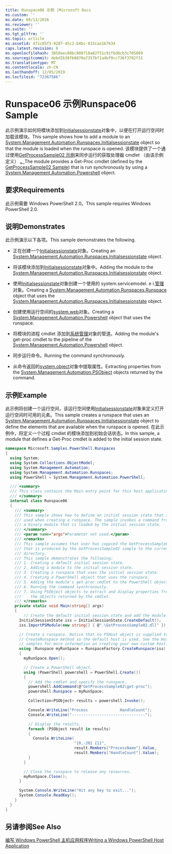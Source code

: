 ```yaml
---
title: Runspace06 示例 |Microsoft Docs
ms.custom: ''
ms.date: 09/13/2016
ms.reviewer: ''
ms.suite: ''
ms.tgt_pltfrm: ''
ms.topic: article
ms.assetid: 471c85f3-9287-45c2-b4bc-833caa1b7634
caps.latest.revision: 8
ms.openlocfilehash: 3850aec88bc800718a82f51c91fbd0cb3c705089
ms.sourcegitcommit: debd2b38fb8070a7357bf1a4bf9cc736f3702f31
ms.translationtype: MT
ms.contentlocale: zh-CN
ms.lasthandoff: 12/05/2019
ms.locfileid: "72367586"
---
```

# <a name="runspace06-sample"></a><span data-ttu-id="94265-102">Runspace06 示例</span><span class="sxs-lookup"><span data-stu-id="94265-102">Runspace06 Sample</span></span>

<span data-ttu-id="94265-103">此示例演示如何将模块添加到[Initialsessionstate](/dotnet/api/System.Management.Automation.Runspaces.InitialSessionState)对象中，以便在打开运行空间时加载该模块。</span><span class="sxs-lookup"><span data-stu-id="94265-103">This sample shows how to add a module to an [System.Management.Automation.Runspaces.Initialsessionstate](/dotnet/api/System.Management.Automation.Runspaces.InitialSessionState) object so that the module is loaded when the runspace is opened.</span></span> <span data-ttu-id="94265-104">该模块提供了一个通过使用[GetProcessSample02 示例](../cmdlet/getprocesssample02-sample.md)来同步运行的获取处理器 cmdlet （由该示例定义） [。](/dotnet/api/system.management.automation.powershell)</span><span class="sxs-lookup"><span data-stu-id="94265-104">The module provides a Get-Proc cmdlet (defined by the [GetProcessSample02 Sample](../cmdlet/getprocesssample02-sample.md)) that is run synchronously by using a [System.Management.Automation.Powershell](/dotnet/api/system.management.automation.powershell) object.</span></span>

## <a name="requirements"></a><span data-ttu-id="94265-105">要求</span><span class="sxs-lookup"><span data-stu-id="94265-105">Requirements</span></span>

<span data-ttu-id="94265-106">此示例需要 Windows PowerShell 2.0。</span><span class="sxs-lookup"><span data-stu-id="94265-106">This sample requires Windows PowerShell 2.0.</span></span>

## <a name="demonstrates"></a><span data-ttu-id="94265-107">说明</span><span class="sxs-lookup"><span data-stu-id="94265-107">Demonstrates</span></span>

<span data-ttu-id="94265-108">此示例演示以下各项。</span><span class="sxs-lookup"><span data-stu-id="94265-108">This sample demonstrates the following.</span></span>

- <span data-ttu-id="94265-109">正在创建一个[Initialsessionstate](/dotnet/api/System.Management.Automation.Runspaces.InitialSessionState)对象。</span><span class="sxs-lookup"><span data-stu-id="94265-109">Creating an [System.Management.Automation.Runspaces.Initialsessionstate](/dotnet/api/System.Management.Automation.Runspaces.InitialSessionState) object.</span></span>

- <span data-ttu-id="94265-110">将该模块添加到[Initialsessionstate](/dotnet/api/System.Management.Automation.Runspaces.InitialSessionState)对象中。</span><span class="sxs-lookup"><span data-stu-id="94265-110">Adding the module to the [System.Management.Automation.Runspaces.Initialsessionstate](/dotnet/api/System.Management.Automation.Runspaces.InitialSessionState) object.</span></span>

- <span data-ttu-id="94265-111">使用[Initialsessionstate](/dotnet/api/System.Management.Automation.Runspaces.InitialSessionState)对象创建一个使用的 system.servicemodel. e i.[管理](/dotnet/api/System.Management.Automation.Runspaces.Runspace)对象。</span><span class="sxs-lookup"><span data-stu-id="94265-111">Creating a [System.Management.Automation.Runspaces.Runspace](/dotnet/api/System.Management.Automation.Runspaces.Runspace) object that uses the [System.Management.Automation.Runspaces.Initialsessionstate](/dotnet/api/System.Management.Automation.Runspaces.InitialSessionState) object.</span></span>

- <span data-ttu-id="94265-112">创建使用运行空间的[system.web](/dotnet/api/system.management.automation.powershell)对象。</span><span class="sxs-lookup"><span data-stu-id="94265-112">Creating a [System.Management.Automation.Powershell](/dotnet/api/system.management.automation.powershell) object that uses the runspace.</span></span>

- <span data-ttu-id="94265-113">将模块的进程 cmdlet 添加到[系统管理](/dotnet/api/system.management.automation.powershell)对象的管道。</span><span class="sxs-lookup"><span data-stu-id="94265-113">Adding the module's get-proc cmdlet to the pipeline of the [System.Management.Automation.Powershell](/dotnet/api/system.management.automation.powershell) object.</span></span>

- <span data-ttu-id="94265-114">同步运行命令。</span><span class="sxs-lookup"><span data-stu-id="94265-114">Running the command synchronously.</span></span>

- <span data-ttu-id="94265-115">从命令返回的[system.object](/dotnet/api/System.Management.Automation.PSObject)对象中提取属性。</span><span class="sxs-lookup"><span data-stu-id="94265-115">Extracting properties from the [System.Management.Automation.PSObject](/dotnet/api/System.Management.Automation.PSObject) objects returned by the command.</span></span>

## <a name="example"></a><span data-ttu-id="94265-116">示例</span><span class="sxs-lookup"><span data-stu-id="94265-116">Example</span></span>

<span data-ttu-id="94265-117">此示例将创建一个运行空间，该运行空间使用[Initialsessionstate](/dotnet/api/System.Management.Automation.Runspaces.InitialSessionState)对象来定义打开运行空间时可用的元素。</span><span class="sxs-lookup"><span data-stu-id="94265-117">This sample creates a runspace that uses an [System.Management.Automation.Runspaces.Initialsessionstate](/dotnet/api/System.Management.Automation.Runspaces.InitialSessionState) object to define the elements that are available when the runspace is opened.</span></span> <span data-ttu-id="94265-118">在此示例中，将定义一个过程 cmdlet 的模块添加到初始会话状态。</span><span class="sxs-lookup"><span data-stu-id="94265-118">In this sample, a module that defines a Get-Proc cmdlet is added to the initial session state.</span></span>

```csharp
namespace Microsoft.Samples.PowerShell.Runspaces
{
  using System;
  using System.Collections.ObjectModel;
  using System.Management.Automation;
  using System.Management.Automation.Runspaces;
  using PowerShell = System.Management.Automation.PowerShell;

  /// <summary>
  /// This class contains the Main entry point for this host application.
  /// </summary>
  internal class Runspace06
  {
    /// <summary>
    /// This sample shows how to define an initial session state that is
    /// used when creating a runspace. The sample invokes a command from
    /// a binary module that is loaded by the initial session state.
    /// </summary>
    /// <param name="args">Parameter not used.</param>
    /// <remarks>
    /// This sample assumes that user has coppied the GetProcessSample02.dll
    /// that is produced by the GetProcessSample02 sample to the current
    /// directory.
    /// This sample demonstrates the following:
    /// 1. Creating a default initial session state.
    /// 2. Adding a module to the initial session state.
    /// 3. Creating a runspace that uses the initial session state.
    /// 4. Creating a PowerShell object that uses the runspace.
    /// 5. Adding the module's get-proc cmdlet to the PowerShell object.
    /// 6. Running the command synchronously.
    /// 7. Using PSObject objects to extract and display properties from
    ///    the objects returned by the cmdlet.
    /// </remarks>
    private static void Main(string[] args)
    {
        // Create the default initial session state and add the module.
      InitialSessionState iss = InitialSessionState.CreateDefault();
      iss.ImportPSModule(new string[] { @".\GetProcessSample02.dll" });

      // Create a runspace. Notice that no PSHost object is supplied to the
      // CreateRunspace method so the default host is used. See the Host
      // samples for more information on creating your own custom host.
      using (Runspace myRunSpace = RunspaceFactory.CreateRunspace(iss))
      {
        myRunSpace.Open();

        // Create a PowerShell object.
        using (PowerShell powershell = PowerShell.Create())
        {
          // Add the cmdlet and specify the runspace.
          powershell.AddCommand(@"GetProcessSample02\get-proc");
          powershell.Runspace = myRunSpace;

          Collection<PSObject> results = powershell.Invoke();

          Console.WriteLine("Process              HandleCount");
          Console.WriteLine("--------------------------------");

          // Display the results.
          foreach (PSObject result in results)
          {
            Console.WriteLine(
                              "{0,-20} {1}",
                              result.Members["ProcessName"].Value,
                              result.Members["HandleCount"].Value);
          }
        }

        // Close the runspace to release any resources.
        myRunSpace.Close();
      }

      System.Console.WriteLine("Hit any key to exit...");
      System.Console.ReadKey();
    }
  }
}
```

## <a name="see-also"></a><span data-ttu-id="94265-119">另请参阅</span><span class="sxs-lookup"><span data-stu-id="94265-119">See Also</span></span>

[<span data-ttu-id="94265-120">编写 Windows PowerShell 主机应用程序</span><span class="sxs-lookup"><span data-stu-id="94265-120">Writing a Windows PowerShell Host Application</span></span>](./writing-a-windows-powershell-host-application.md)